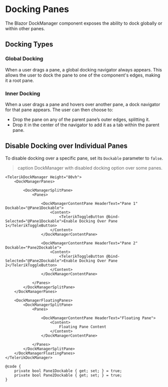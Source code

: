 
# Docking Panes

The Blazor DockManager component exposes the ability to dock globally or within other panes.

## Docking Types

### Global Docking

When a user drags a pane, a global docking navigator always appears. This allows the user to dock the pane to one of the component's edges, making it a root pane.

### Inner Docking

When a user drags a pane and hovers over another pane, a dock navigator for that pane appears. The user can then choose to:

* Drop the pane on any of the parent pane’s outer edges, splitting it.
* Drop it in the center of the navigator to add it as a tab within the parent pane.

## Disable Docking over Individual Panes

To disable docking over a specific pane, set its `Dockable` parameter to `false`.

>caption DockManager with disabled docking option over some panes.

`````RAZOR
<TelerikDockManager Height="80vh">
    <DockManagerPanes>

        <DockManagerSplitPane>
            <Panes>

                <DockManagerContentPane HeaderText="Pane 1" Dockable="@Pane1Dockable">
                    <Content>
                        <TelerikToggleButton @bind-Selected="@Pane1Dockable">Enable Docking Over Pane 1</TelerikToggleButton>
                    </Content>
                </DockManagerContentPane>

                <DockManagerContentPane HeaderText="Pane 2" Dockable="Pane2Dockable">
                    <Content>
                        <TelerikToggleButton @bind-Selected="@Pane2Dockable">Enable Docking Over Pane 2</TelerikToggleButton>
                    </Content>
                </DockManagerContentPane>

            </Panes>
        </DockManagerSplitPane>
    </DockManagerPanes>

    <DockManagerFloatingPanes>
        <DockManagerSplitPane>
            <Panes>

                <DockManagerContentPane HeaderText="Floating Pane">
                    <Content>
                        Floating Pane Content
                    </Content>
                </DockManagerContentPane>

            </Panes>
        </DockManagerSplitPane>
    </DockManagerFloatingPanes>
</TelerikDockManager>

@code {
    private bool Pane1Dockable { get; set; } = true;
    private bool Pane2Dockable { get; set; } = true;
}
`````